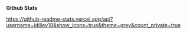 
  <summary><b>Github Stats</b></summary>

https://github-readme-stats.vercel.app/api?username=idiliev18&show_icons=true&theme=grey&count_private=true
</details>
